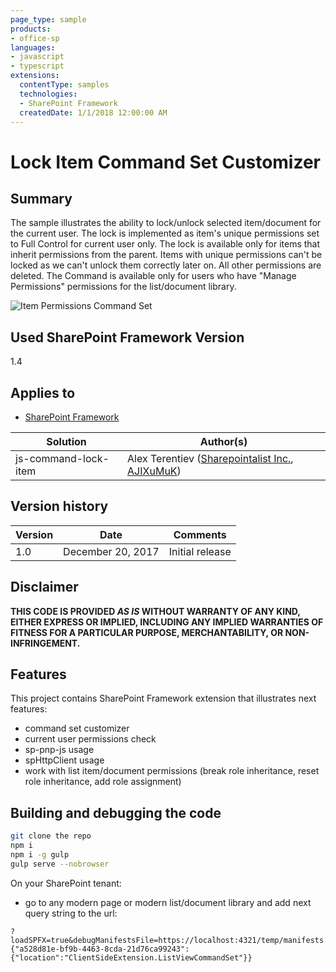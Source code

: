 ```yaml
---
page_type: sample
products:
- office-sp
languages:
- javascript
- typescript
extensions:
  contentType: samples
  technologies:
  - SharePoint Framework
  createdDate: 1/1/2018 12:00:00 AM
---
```

# Lock Item Command Set Customizer

## Summary
The sample illustrates the ability to lock/unlock selected item/document for the current user.
The lock is implemented as item's unique permissions set to Full Control for current user only.
The lock is available only for items that inherit permissions from the parent. Items with unique permissions can't be locked as we can't unlock them correctly later on.
All other permissions are deleted.
The Command is available only for users who have "Manage Permissions" permissions for the list/document library.

![Item Permissions Command Set](./assets/lock-item.png)

## Used SharePoint Framework Version 
1.4

## Applies to

* [SharePoint Framework](http://dev.office.com/sharepoint/docs/spfx/sharepoint-framework-overview)

Solution|Author(s)
--------|---------
js-command-lock-item | Alex Terentiev ([Sharepointalist Inc.](http://www.sharepointalist.com), [AJIXuMuK](https://github.com/AJIXuMuK))

## Version history

Version|Date|Comments
-------|----|--------
1.0|December 20, 2017|Initial release

## Disclaimer
**THIS CODE IS PROVIDED *AS IS* WITHOUT WARRANTY OF ANY KIND, EITHER EXPRESS OR IMPLIED, INCLUDING ANY IMPLIED WARRANTIES OF FITNESS FOR A PARTICULAR PURPOSE, MERCHANTABILITY, OR NON-INFRINGEMENT.**

## Features
This project contains SharePoint Framework extension that illustrates next features:
* command set customizer
* current user permissions check
* sp-pnp-js usage
* spHttpClient usage
* work with list item/document permissions (break role inheritance, reset role inheritance, add role assignment)

## Building and debugging the code

```bash
git clone the repo
npm i
npm i -g gulp
gulp serve --nobrowser
```

On your SharePoint tenant:

* go to any modern page or modern list/document library and add next query string to the url:
```
?loadSPFX=true&debugManifestsFile=https://localhost:4321/temp/manifests.js&customActions={"a528d81e-bf9b-4463-8cda-21d76ca99243":{"location":"ClientSideExtension.ListViewCommandSet"}}
```
